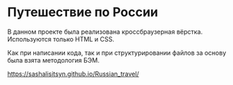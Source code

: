 # Путешествие по России

В данном проекте была реализована кроссбраузерная вёрстка. Используются только HTML и CSS.

Как при написании кода, так и при структурировании файлов за основу была взята методология БЭМ. 

https://sashalisitsyn.github.io/Russian_travel/
